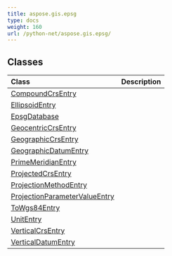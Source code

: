 ```yaml
---
title: aspose.gis.epsg
type: docs
weight: 160
url: /python-net/aspose.gis.epsg/
---
```





## **Classes**
| **Class** | **Description** |
| :- | :- |
| [CompoundCrsEntry](/psd/python-net/aspose.gis.epsg/compoundcrsentry/) |  |
| [EllipsoidEntry](/psd/python-net/aspose.gis.epsg/ellipsoidentry/) |  |
| [EpsgDatabase](/psd/python-net/aspose.gis.epsg/epsgdatabase/) |  |
| [GeocentricCrsEntry](/psd/python-net/aspose.gis.epsg/geocentriccrsentry/) |  |
| [GeographicCrsEntry](/psd/python-net/aspose.gis.epsg/geographiccrsentry/) |  |
| [GeographicDatumEntry](/psd/python-net/aspose.gis.epsg/geographicdatumentry/) |  |
| [PrimeMeridianEntry](/psd/python-net/aspose.gis.epsg/primemeridianentry/) |  |
| [ProjectedCrsEntry](/psd/python-net/aspose.gis.epsg/projectedcrsentry/) |  |
| [ProjectionMethodEntry](/psd/python-net/aspose.gis.epsg/projectionmethodentry/) |  |
| [ProjectionParameterValueEntry](/psd/python-net/aspose.gis.epsg/projectionparametervalueentry/) |  |
| [ToWgs84Entry](/psd/python-net/aspose.gis.epsg/towgs84entry/) |  |
| [UnitEntry](/psd/python-net/aspose.gis.epsg/unitentry/) |  |
| [VerticalCrsEntry](/psd/python-net/aspose.gis.epsg/verticalcrsentry/) |  |
| [VerticalDatumEntry](/psd/python-net/aspose.gis.epsg/verticaldatumentry/) |  |
